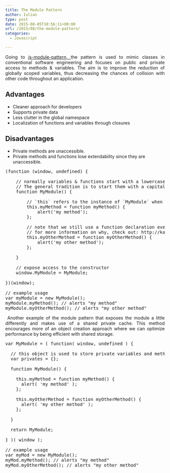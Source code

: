 ```yaml
---
title: The Module Pattern
author: Iulian
type: post
date: 2015-08-05T10:56:11+00:00
url: /2015/08/the-module-pattern/
categories:
  - Javascript

---
```

<p style="text-align: justify;">
  Going to <a href="https://carldanley.com/js-module-pattern/" target="_blank">js-module-pattern, </a>the pattern is used to mimic classes in conventional software engineering and focuses on public and private access to methods & variables. The aim is to improve the reduction of globally scoped variables, thus decreasing the chances of collision with other code throughout an application.
</p>

## Advantages

  * Cleaner approach for developers
  * Supports private data
  * Less clutter in the global namespace
  * Localization of functions and variables through closures

## Disadvantages

  * Private methods are unaccessible.
  * Private methods and functions lose extendability since they are unaccessible.

<pre class="lang:js decode:true">(function (window, undefined) {

    // normally variables & functions start with a lowercase letter but with modules, that is not the case.
    // The general tradition is to start them with a capital letter instead.
    function MyModule() {

        // `this` refers to the instance of `MyModule` when created
        this.myMethod = function myMethod() {
            alert('my method');
        };

        // note that we still use a function declaration even when using a function expression.
        // for more information on why, check out: http://kangax.github.io/nfe/
        this.myOtherMethod = function myOtherMethod() {
            alert('my other method');
        };

    }

    // expose access to the constructor
    window.MyModule = MyModule;

})(window);

// example usage
var myModule = new MyModule();
myModule.myMethod(); // alerts "my method"
myModule.myOtherMethod(); // alerts "my other method"</pre>

<p style="text-align: justify;">
   Another example of the module pattern that exposes the module a little differently and makes use of a shared private cache. This method encourages more of an object creation approach where we can optimize performance by being efficient with shared storage.
</p>

<pre class="lang:js decode:true ">var MyModule = ( function( window, undefined ) {

  // this object is used to store private variables and methods across multiple instantiations
  var privates = {};
  
  function MyModule() {
    
    this.myMethod = function myMethod() {
      alert( 'my method' );
    };

    this.myOtherMethod = function myOtherMethod() {
      alert( 'my other method' );
    };

  }

  return MyModule;
  
} )( window );

// example usage
var myMod = new MyModule();
myMod.myMethod(); // alerts "my method"
myMod.myOtherMethod(); // alerts "my other method"</pre>

&nbsp;